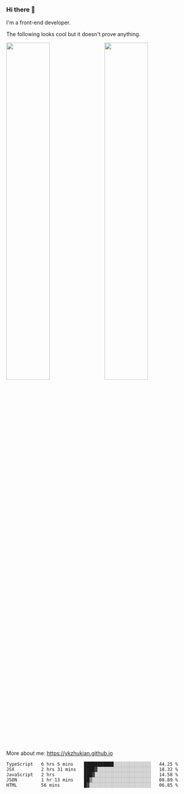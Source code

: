 ### Hi there 👋

I'm a front-end developer.

The following looks cool but it doesn't prove anything.

[<img align="right" width="48%" src="https://github-readme-stats.vercel.app/api?username=ykzhukian&show_icons=true&theme=dracula">](https://github.com/anuraghazra/github-readme-stats)

[<img width="48%" src="https://github-readme-stats.vercel.app/api/top-langs/?username=ykzhukian&layout=compact&theme=dracula">](https://github.com/anuraghazra/github-readme-stats)

More about me: 
https://ykzhukian.github.io

<!--START_SECTION:waka-->
```text
TypeScript   6 hrs 5 mins    ███████████░░░░░░░░░░░░░░   44.25 % 
JSX          2 hrs 31 mins   ████▓░░░░░░░░░░░░░░░░░░░░   18.32 % 
JavaScript   2 hrs           ███▓░░░░░░░░░░░░░░░░░░░░░   14.58 % 
JSON         1 hr 13 mins    ██▒░░░░░░░░░░░░░░░░░░░░░░   08.89 % 
HTML         56 mins         █▓░░░░░░░░░░░░░░░░░░░░░░░   06.85 % 
```
<!--END_SECTION:waka-->
